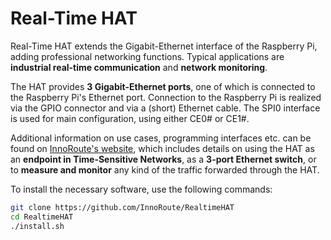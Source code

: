 <!--
---
name: Real-Time HAT
class: board
type: multi
formfactor: Custom
manufacturer: InnoRoute GmbH
collected: Other
description: The Real-Time HAT extends the Gigabit-Ethernet interface of the Raspberry Pi, adding professional networking functions.
github: https://github.com/InnoRoute/RealtimeHAT
url: https://innoroute.com/realtimehat/
image: 'RealTimeHAT.png'
pincount: 40
eeprom: yes
power:
  '1':
  '2':
  '4':
ground:
  '6':
  '9':
  '14':
  '17':
  '20':
  '25':
  '30':
  '34':
  '39':
pin:
  '3':
    mode: i2c
  '5':
    mode: i2c
  '7':
    name: PHY_MDC
  '11':
    name: PHY_MDIO
  '13':
    name: FPGA_Interrupt
    direction: Input
  '15':
    name: Buffer_Full
    direction: Input
  '19':
    mode: spi
  '21':
    mode: spi
  '23':
    mode: spi
  '24':
    mode: spi
  '26':
    mode: spi
  '27':
    mode: i2c
  '28':
    mode: i2c
i2c:
  '0x50':
    name: ID EEPROM
    device: I2C0 - ID EEPROM
  '0x24':
    name: PMIC
    device: I2C1 - PMIC
  '0x43':
    name: IO Expender
    device: I2C1 - IO Expander
-->
# Real-Time HAT

Real-Time HAT extends the Gigabit-Ethernet interface of the Raspberry Pi, adding professional networking functions.
Typical applications are **industrial real-time communication** and **network monitoring**.

The HAT provides **3 Gigabit-Ethernet ports**, one of which is connected to the Raspberry Pi's Ethernet port.
Connection to the Raspberry Pi is realized via the GPIO connector and via a (short) Ethernet cable. The SPI0 interface is used for main configuration, using either CE0# or CE1#.

Additional information on use cases, programming interfaces etc. can be found on [InnoRoute's website](https://innoroute.com/realtimehat/), which includes details on using the HAT as an **endpoint in Time-Sensitive Networks**, as a **3-port Ethernet switch**, or to **measure and monitor** any kind of the traffic forwarded through the HAT.

To install the necessary software, use the following commands:

```bash
git clone https://github.com/InnoRoute/RealtimeHAT
cd RealtimeHAT
./install.sh
```
